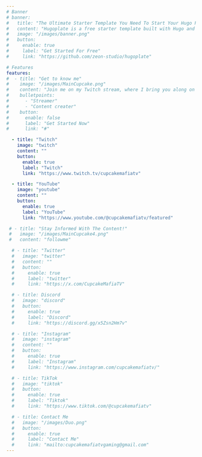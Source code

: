```yaml
---
# Banner
# banner:
#   title: "The Ultimate Starter Template You Need To Start Your Hugo Project"
#   content: "Hugoplate is a free starter template built with Hugo and TailwindCSS, providing everything you need to jumpstart your Hugo project and save valuable time."
#   image: "/images/banner.png"
#   button:
#     enable: true
#     label: "Get Started For Free"
#     link: "https://github.com/zeon-studio/hugoplate"

# Features
features:
#  - title: "Get to know me"
#    image: "/images/MainCupcake.png"
#    content: "Join me on my Twitch stream, where I bring you along on my gaming adventures! From epic wins to hilarious fails, we'll create unforgettable memories together."
#    bulletpoints:
#      - "Streamer"
#      - "Content creater"
#    button:
#      enable: false
#      label: "Get Started Now"
#      link: "#"

  - title: "Twitch"
    image: "twitch"
    content: ""
    button:
      enable: true
      label: "Twitch"
      link: "https://www.twitch.tv/cupcakemafiatv"

  - title: "YouTube"
    image: "youtube"
    content: ""
    button:
      enable: true
      label: "YouTube"
      link: "https://www.youtube.com/@cupcakemafiatv/featured"

 # - title: "Stay Informed With The Content!"
 #   image: "/images/MainCupcake4.png"
 #   content: "followme"

  # - title: "Twitter"
  #   image: "twitter"
  #   content: ""
  #   button:
  #     enable: true
  #     label: "twitter"
  #     link: "https://x.com/CupcakeMafiaTV"

  # - title: Discord
  #   image: "discord"
  #   button:
  #     enable: true
  #     label: "Discord"
  #     link: "https://discord.gg/x5Zsn2Hm7v"

  # - title: "Instagram"
  #   image: "instagram"
  #   content: ""
  #   button:
  #     enable: true
  #     label: "Instagram"
  #     link: "https://www.instagram.com/cupcakemafiatv/"

  # - title: TikTok
  #   image: "tiktok"
  #   button:
  #     enable: true
  #     label: "Tiktok"
  #     link: "https://www.tiktok.com/@cupcakemafiatv"

  # - title: Contact Me
  #   image: "/images/Duo.png"
  #   button:
  #     enable: true
  #     label: "Contact Me"
  #     link: "mailto:cupcakemafiatvgaming@gmail.com"
---
```

